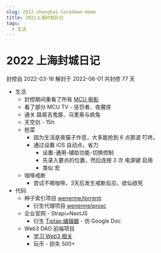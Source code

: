 ```yaml
---
slug: 2022-shanghai-lockdown-memo
title: 2022上海封城日记
tags:
  - 生活
---
```


# 2022 上海封城日记

封控自 2022-03-16
解封于 2022-06-01
共封控 77 天

<!-- https://day.js.org/ -->
<!-- dayjs('2022-06-01').diff(dayjs('2022-03-16'),'days') -->

<!-- more -->

- 生活
  - 封控期间重看了所有 [MCU 电影](https://wener.me/notes/culture/movie/movie-awesome)
  - 看了部分 MCU TV - 惩罚者、夜魔侠
  - 通关 路易吉鬼屋、马里奥与疯兔
  - 天空剑 - 15h
  - 抢菜
    - 因为生活是夜猫子作息，大多能抢到 6 点那波 叮咚。
    - 通过设置 iOS 自动点，省力
      - 设置-通用-辅助功能-切换控制
      - 先录入要点的位置，然后连按 3 次 电源键 启用
      - 类似 宏
  - 咖啡戒断
    - 尝试不喝咖啡，3天后发生戒断反应，欲仙欲死
- 代码
  - 种子索引项目 [wenerme/torrenti](https://github.com/wenerme/torrenti)
    - 衍生代理项目 [wenerme/proxc](https://github.com/wenerme/proxc)
  - 企业官网 - Strapi+NextJS
    - 衍生 [Tiptap 编辑器](https://github.com/wenerme/wode) - 仿 Google Doc
  - Web3 DAO 前端项目
    - [学习 Web3 相关](https://wener.me/notes/blockchain/blockchain-awesome)
    - 玩币 - 损失 500+
